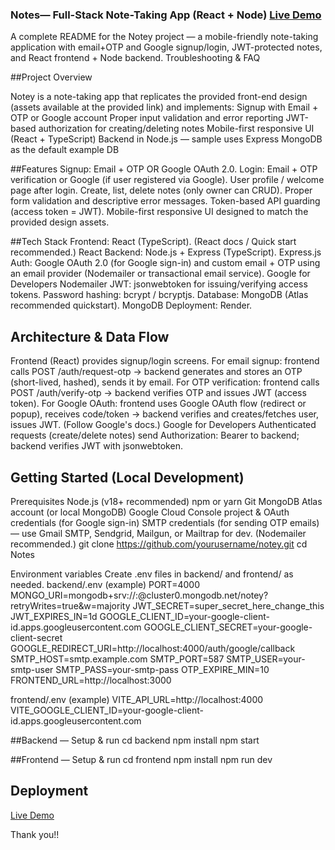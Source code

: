 ### Notes— Full-Stack Note-Taking App (React + Node) [Live Demo](https://notes-ddtu.onrender.com)

A complete README for the Notey project — a mobile-friendly note-taking application with email+OTP and Google signup/login, JWT-protected notes, and  React frontend + Node backend.
Troubleshooting & FAQ

##Project Overview

Notey is a note-taking app that replicates the provided front-end design (assets available at the provided link) and implements:
Signup with Email + OTP or Google account
Proper input validation and error reporting
JWT-based authorization for creating/deleting notes
Mobile-first responsive UI (React + TypeScript)
Backend in Node.js — sample uses Express
MongoDB as the default example DB 

##Features
Signup: Email + OTP OR Google OAuth 2.0.
Login: Email + OTP verification or Google (if user registered via Google).
User profile / welcome page after login.
Create, list, delete notes (only owner can CRUD).
Proper form validation and descriptive error messages.
Token-based API guarding (access token = JWT).
Mobile-first responsive UI designed to match the provided design assets.

##Tech Stack
Frontend: React (TypeScript). (React docs / Quick start recommended.) 
React
Backend: Node.js + Express (TypeScript). 
Express.js
Auth: Google OAuth 2.0 (for Google sign-in) and custom email + OTP using an email provider (Nodemailer or transactional email service). 
Google for Developers
Nodemailer
JWT: jsonwebtoken for issuing/verifying access tokens. 
Password hashing: bcrypt / bcryptjs.
Database: MongoDB (Atlas recommended quickstart). 
MongoDB
Deployment:  Render.

## Architecture & Data Flow
Frontend (React) provides signup/login screens.
For email signup: frontend calls POST /auth/request-otp → backend generates and stores an OTP (short-lived, hashed), sends it by email.
For OTP verification: frontend calls POST /auth/verify-otp → backend verifies OTP and issues JWT (access token).
For Google OAuth: frontend uses Google OAuth flow (redirect or popup), receives code/token → backend verifies and creates/fetches user, issues JWT. (Follow Google's docs.) 
Google for Developers
Authenticated requests (create/delete notes) send Authorization: Bearer <JWT> to backend; backend verifies JWT with jsonwebtoken.

## Getting Started (Local Development)
Prerequisites
Node.js (v18+ recommended)
npm or yarn
Git
MongoDB Atlas account (or local MongoDB)
Google Cloud Console project & OAuth credentials (for Google sign-in)
SMTP credentials (for sending OTP emails) — use Gmail SMTP, Sendgrid, Mailgun, or Mailtrap for dev. (Nodemailer recommended.)
git clone https://github.com/yourusername/notey.git
cd Notes

Environment variables
Create .env files in backend/ and frontend/ as needed.
backend/.env (example)
PORT=4000
MONGO_URI=mongodb+srv://<username>:<password>@cluster0.mongodb.net/notey?retryWrites=true&w=majority
JWT_SECRET=super_secret_here_change_this
JWT_EXPIRES_IN=1d
GOOGLE_CLIENT_ID=your-google-client-id.apps.googleusercontent.com
GOOGLE_CLIENT_SECRET=your-google-client-secret
GOOGLE_REDIRECT_URI=http://localhost:4000/auth/google/callback
SMTP_HOST=smtp.example.com
SMTP_PORT=587
SMTP_USER=your-smtp-user
SMTP_PASS=your-smtp-pass
OTP_EXPIRE_MIN=10
FRONTEND_URL=http://localhost:3000

frontend/.env (example)
VITE_API_URL=http://localhost:4000
VITE_GOOGLE_CLIENT_ID=your-google-client-id.apps.googleusercontent.com

##Backend — Setup & run
cd backend
npm install
npm start

##Frontend — Setup & run
cd frontend
npm install
npm run dev

## Deployment
[Live Demo](https://notes-ddtu.onrender.com)

Thank you!!
